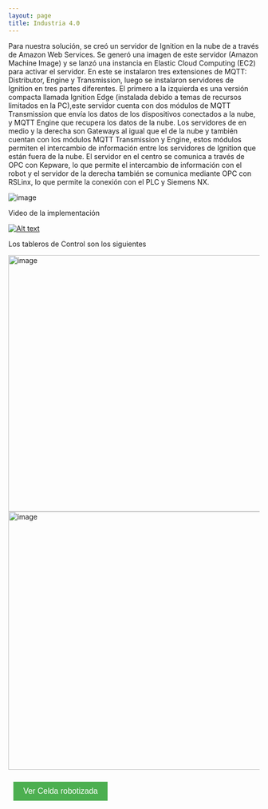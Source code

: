 ```yaml
---
layout: page
title: Industria 4.0
---
```

Para nuestra solución, se creó  un servidor de Ignition en la nube de a través de Amazon Web Services. Se generó una imagen  de este servidor (Amazon Machine Image) y se lanzó una instancia en Elastic Cloud Computing (EC2) para activar el servidor. En este se instalaron tres extensiones  de MQTT: Distributor, Engine y Transmission, luego  se instalaron servidores de Ignition en  tres partes diferentes. El primero a la  izquierda es una versión compacta llamada Ignition Edge (instalada debido a temas de recursos limitados en la PC),este servidor cuenta con dos módulos de  MQTT Transmission que envía los datos de  los dispositivos conectados a la nube, y MQTT Engine que recupera los datos de la nube. Los servidores de en medio y la derecha  son Gateways al igual que el de la nube y también cuentan con los módulos MQTT Transmission y Engine, estos módulos  permiten el intercambio de información  entre los servidores de Ignition que están fuera de la nube. El servidor en el centro se comunica a  través de OPC con Kepware, lo que permite  el intercambio de información con el robot y el servidor de la derecha también se comunica mediante OPC con RSLinx, lo que permite la  conexión con el PLC y Siemens NX.

![image](https://github.com/APM-Kullu/Project/assets/52173621/8f3521af-854a-45ab-8b39-e819512413d9)

Video de la implementación

[![Alt text](https://img.youtube.com/vi/rG_0yiJnTqWK_8.jpg)](https://www.youtube.com/watch?v=0yiJnTqWK_8)

Los tableros de Control son los siguientes

<img width="513" alt="image" src="https://github.com/APM-Kullu/Project/assets/52173621/6b0092cb-2f16-4e01-b9c4-732336aeac69">

<img width="517" alt="image" src="https://github.com/APM-Kullu/Project/assets/52173621/c4b7b7b2-91ce-439c-95f8-e5f1e99d9c3c">


<button style="background-color: #4CAF50; /* color de fondo */
               color: white; /* color del texto */
               border: none; /* borde del botón */
               padding: 10px 20px; /* espacio alrededor del texto */
               text-align: center; /* centrar el texto */
               text-decoration: none; /* sin subrayado */
               display: inline-block; /* mostrar en línea */
               font-size: 16px; /* tamaño de la fuente */
               margin: 10px; /* margen externo */
               cursor: pointer; /* cursor de puntero */"
        onclick="window.location.href = window.location.origin + '/kulluWebSite/robotica'">
Ver Celda robotizada </button>
